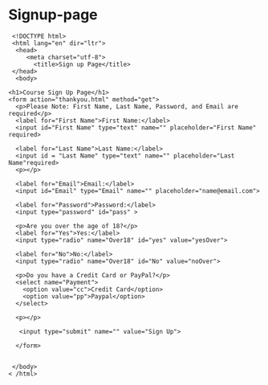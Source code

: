 # Signup-page
     <!DOCTYPE html>
     <html lang="en" dir="ltr">
      <head>
         <meta charset="utf-8">
           <title>Sign up Page</title>
     </head>
      <body>

    <h1>Course Sign Up Page</h1>
    <form action="thankyou.html" method="get">
      <p>Please Note: First Name, Last Name, Password, and Email are required</p>
      <label for="First Name">First Name:</label>
      <input id="First Name" type="text" name="" placeholder="First Name" required>

      <label for="Last Name">Last Name:</label>
      <input id = "Last Name" type="text" name="" placeholder="Last Name"required>
      <p></p>

      <label for="Email">Email:</label>
      <input id="Email" type="Email" name="" placeholder="name@email.com">

      <label for="Password">Password:</label>
      <input type="password" id="pass" >

      <p>Are you over the age of 18?</p>
      <label for="Yes">Yes:</label>
      <input type="radio" name="Over18" id="yes" value="yesOver">

      <label for="No">No:</label>
      <input type="radio" name="Over18" id="No" value="noOver">

      <p>Do you have a Credit Card or PayPal?</p>
      <select name="Payment">
        <option value="cc">Credit Card</option>
        <option value="pp">Paypal</option>
      </select>

      <p></p>

       <input type="submit" name="" value="Sign Up">

      </form>


     </body>
    < /html>
